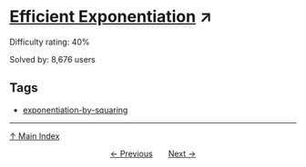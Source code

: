 # [Efficient Exponentiation](https://projecteuler.net/problem=122) ↗️

Difficulty rating: 40%

Solved by: 8,676 users
## Tags

- [exponentiation-by-squaring](../tags/exponentiation-by-squaring.md)



---

[↑ Main Index](../README.md)


<div align=center><a href='121.md'>← Previous</a> &nbsp;&nbsp; &nbsp;&nbsp;  <a href='123.md'>Next →</a></div>
